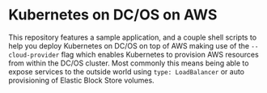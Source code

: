 # Kubernetes on DC/OS on AWS

This repository features a sample application, and a couple shell scripts to
help you deploy Kubernetes on DC/OS on top of AWS making use of the
`--cloud-provider` flag which enables Kubernetes to provision AWS resources from
within the DC/OS cluster. Most commonly this means being able to expose services
to the outside world using `type: LoadBalancer` or auto provisioning of Elastic
Block Store volumes.


